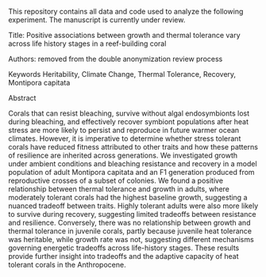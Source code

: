 This repository contains all data and code used to analyze the following experiment. The manuscript is currently under review.

Title: Positive associations between growth and thermal tolerance vary across life history stages in a reef-building coral

Authors: removed from the double anonymization review process

Keywords Heritability, Climate Change, Thermal Tolerance, Recovery, Montipora capitata

Abstract

Corals that can resist bleaching, survive without algal endosymbionts lost during bleaching, and effectively recover symbiont populations after heat stress are more likely to persist and reproduce in future warmer ocean climates. However, it is imperative to determine whether stress tolerant corals have reduced fitness attributed to other traits and how these patterns of resilience are inherited across generations. We investigated growth under ambient conditions and bleaching resistance and recovery in a model population of adult Montipora capitata and an F1 generation produced from reproductive crosses of a subset of colonies. We found a positive relationship between thermal tolerance and growth in adults, where moderately tolerant corals had the highest baseline growth, suggesting a nuanced tradeoff between traits. Highly tolerant adults were also more likely to survive during recovery, suggesting limited tradeoffs between resistance and resilience. Conversely, there was no relationship between growth and thermal tolerance in juvenile corals, partly because juvenile heat tolerance was heritable, while growth rate was not, suggesting different mechanisms governing energetic tradeoffs across life-history stages. These results provide further insight into tradeoffs and the adaptive capacity of heat tolerant corals in the Anthropocene. 
